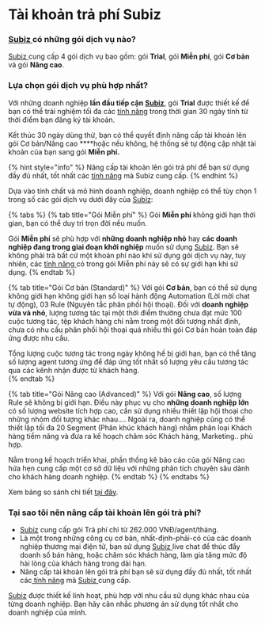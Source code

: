 # Tài khoản trả phí Subiz

### [Subiz ](https://subiz.com/vi/)có những gói dịch vụ nào? <a id="cacgoidichvu"></a>

[Subiz ](https://subiz.com/vi/)cung cấp 4 gói dịch vụ bao gồm: gói **Trial**, gói **Miễn phí**, gói **Cơ bản** và gói **Nâng cao**.

### Lựa chọn gói dịch vụ phù hợp nhất?

Với những doanh nghiệp **lần đầu tiếp cận** [**Subiz**](https://subiz.com/vi/), gói **Trial** được thiết kế để bạn có thể trải nghiệm tối đa các [tính năng](https://subiz.com/vi/feature.html) trong thời gian 30 ngày tính từ thời điểm bạn đăng ký tài khoản.

Kết thúc 30 ngày dùng thử, bạn có thể quyết định nâng cấp tài khoản lên gói Cơ bản/Nâng cao ****hoặc nếu không, hệ thống sẽ tự động cập nhật tài khoản của bạn sang gói **Miễn phí.**

{% hint style="info" %}
Nâng cấp tài khoản lên gói trả phí để bạn sử dụng đầy đủ nhất, tốt nhất các [tính năng](https://subiz.com/vi/feature.html) mà Subiz cung cấp.
{% endhint %}

Dựa vào tính chất và mô hình doanh nghiệp, doanh nghiệp có thể tùy chọn 1 trong số các gói dịch vụ dưới đây của [Subiz](https://subiz.com/vi/):

{% tabs %}
{% tab title="Gói Miễn phí" %}
Gói **Miễn phí** không giới hạn thời gian, bạn có thể duy trì trọn đời nếu muốn. 

Gói **Miễn phí** sẽ phù hợp với **những doanh nghiệp nhỏ** hay **các doanh nghiệp đang trong giai đoạn khởi nghiệp** muốn sử dụng [Subiz](https://subiz.com/vi/). Bạn sẽ không phải trả bất cứ một khoản phí nào khi sử dụng gói dịch vụ này, tuy nhiên, các [tính năng ](https://subiz.com/vi/feature.html)có trong gói Miễn phí này sẽ có sự giới hạn khi sử dụng. 
{% endtab %}

{% tab title="Gói Cơ bản \(Standard\)" %}
Với gói **Cơ bản**, bạn có thể sử dụng không giới hạn không giới hạn số loại hành động Automation \(Lời mời chat tự động\), 03 Rule \(Nguyên tắc phân phối hội thoại\). Đối với **doanh nghiệp vừa và nhỏ**, lượng tương tác tại một thời điểm thường chưa đạt mức 100 cuộc tương tác, tệp khách hàng chỉ nằm trong một đối tượng nhất định, chưa có nhu cầu phân phối hội thoại quá nhiều thì gói Cơ bản hoàn toàn đáp ứng được nhu cầu.

Tổng lượng cuộc tương tác trong ngày không hề bị giới hạn, bạn có thể tăng số lượng agent tương ứng để đáp ứng tốt nhất số lượng yêu cầu tương tác qua các kênh nhận được từ khách hàng.  
{% endtab %}

{% tab title="Gói Nâng cao \(Advanced\)" %}
Với gói **Nâng cao**, số lượng Rule sẽ không bị giới hạn. Điều này phục vụ cho **những doanh nghiệp lớn** có số lượng website tích hợp cao, cần sử dụng nhiều thiết lập hội thoại cho những nhóm đối tượng khác nhau.... Ngoài ra, doanh nghiệp cũng có thể thiết lập tối đa 20 Segment \(Phân khúc khách hàng\) nhằm phân loại Khách hàng tiềm năng và đưa ra kế hoạch chăm sóc Khách hàng, Marketing.. phù hợp.

Nằm trong kế hoạch triển khai, phần thống kê báo cáo của gói Nâng cao hứa hẹn cung cấp một cơ sở dữ liệu với những phân tích chuyên sâu dành cho khách hàng doanh nghiệp.
{% endtab %}
{% endtabs %}

Xem bảng so sánh chi tiết [tại đây](http://subiz.com/vi/pricing.html#morestandard).

### Tại sao tôi nên nâng cấp tài khoản lên gói trả phí?

* [Subiz](https://subiz.com/vi/) cung cấp gói Trả phí chỉ từ 262.000 VNĐ/agent/tháng.
* Là một trong những công cụ cơ bản, nhất-định-phải-có của các doanh nghiệp thương mại điện tử, bạn sử dụng [Subiz ](https://subiz.com/vi/)live chat để thúc đẩy doanh số bán hàng, hoặc chăm sóc khách hàng, làm gia tăng mức độ hài lòng của khách hàng trong dài hạn.
* Nâng cấp tài khoản lên gói trả phí bạn sẽ sử dụng đầy đủ nhất, tốt nhất các[ tính năng](https://subiz.com/vi/feature.html) mà [Subiz ](https://subiz.com/vi/)cung cấp.

[Subiz](https://subiz.com/vi/) được thiết kế linh hoạt, phù hợp với nhu cầu sử dụng khác nhau của từng doanh nghiệp. Bạn hãy cân nhắc phương án sử dụng tốt nhất cho doanh nghiệp của mình.

### 



